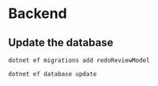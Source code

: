 # Backend

## Update the database
```shell
dotnet ef migrations add redoReviewModel
```
```shell
dotnet ef database update
```
